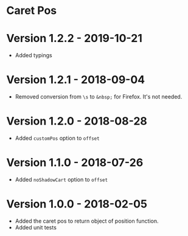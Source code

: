# Caret Pos

# Version 1.2.2 - 2019-10-21
- Added typings


# Version 1.2.1 - 2018-09-04
- Removed conversion from `\s` to `&nbsp;` for Firefox. It's not needed.

# Version 1.2.0 - 2018-08-28
- Added `customPos` option to `offset`

# Version 1.1.0 - 2018-07-26
- Added `noShadowCart` option to `offset`

# Version 1.0.0 - 2018-02-05
- Added the caret pos to return object of position function.
- Added unit tests
